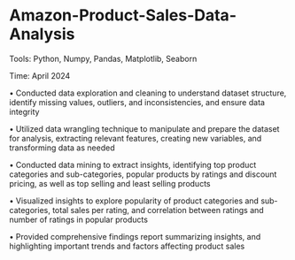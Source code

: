 # Amazon-Product-Sales-Data-Analysis

Tools: Python, Numpy, Pandas, Matplotlib, Seaborn

Time: April 2024

• Conducted data exploration and cleaning to understand dataset structure, identify missing values, outliers, and inconsistencies, and ensure data integrity

• Utilized data wrangling technique to manipulate and prepare the dataset for analysis, extracting relevant features, creating new variables, and transforming data as needed

• Conducted data mining to extract insights, identifying top product categories and sub-categories, popular products by ratings and discount pricing, as well as top selling and least selling products

• Visualized insights to explore popularity of product categories and sub-categories, total sales per rating, and correlation between ratings and number of ratings in popular products

• Provided comprehensive findings report summarizing insights, and highlighting important trends and factors affecting product sales
